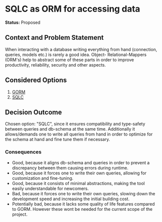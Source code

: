 # SQLC as ORM for accessing data

**Status:** Proposed

## Context and Problem Statement

When interacting with a database writing everything from hand (connection, queries, models etc.) is rarely a good idea. Object-
Relational-Mappers (ORM's) help to abstract some of these parts in order to improve productivity, reliability, security and other
aspects.

## Considered Options

1. [GORM](https://gorm.io/index.html)
2. [SQLC](https://sqlc.dev/)

## Decision Outcome

Chosen option: "SQLC", since it ensures compatibility and type-safety between queries and db-schema at the same time. Additionally
it allows/demands one to write all queries from hand in order to optimize for the schema at hand and fine tune them if necessary.

### Consequences

- Good, because it aligns db-schema and queries in order to prevent a discrepancy between them causing errors during runtime.
- Good, because it forces one to write their own queries, allowing for customization and fine-tuning.
- Good, because it consists of minimal abstractions, making the tool easily understandable for newcomers.
- Bad, because it forces one to write their own queries, slowing down the development speed and increasing the initial building cost.
- Potentially bad, because it lacks some quality of life features compared to GORM. However these wont be needed for the current
  scope of the project.
